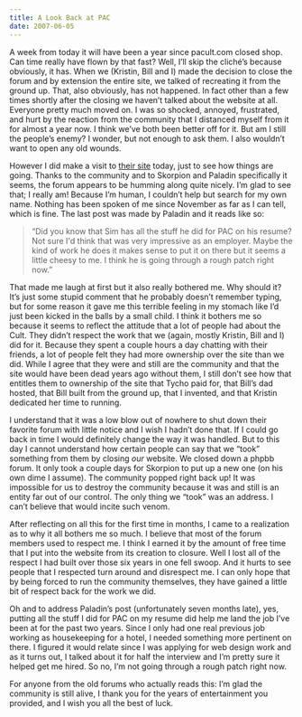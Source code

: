 ```yaml
---
title: A Look Back at PAC
date: 2007-06-05
---
```


A week from today it will have been a year since pacult.com closed shop. Can time really have flown by that fast? Well, I’ll skip the cliché’s because obviously, it has. When we (Kristin, Bill and I) made the decision to close the forum and by extension the entire site, we talked of recreating it from the ground up. That, also obviously, has not happened. In fact other than a few times shortly after the closing we haven’t talked about the website at all. Everyone pretty much moved on. I was so shocked, annoyed, frustrated, and hurt by the reaction from the community that I distanced myself from it for almost a year now. I think we’ve both been better off for it. But am I still the people’s enemy? I wonder, but not enough to ask them. I also wouldn’t want to open any old wounds.

However I did make a visit to [their site](http://www.therefugeecamp.com/) today, just to see how things are going. Thanks to the community and to Skorpion and Paladin specifically it seems, the forum appears to be humming along quite nicely. I’m glad to see that; I really am! Because I’m human, I couldn’t help but search for my own name. Nothing has been spoken of me since November as far as I can tell, which is fine. The last post was made by Paladin and it reads like so:

> “Did you know that Sim has all the stuff he did for PAC on his resume? Not sure I'd think that was very impressive as an employer. Maybe the kind of work he does it makes sense to put it on there but it seems a little cheesy to me. I think he is going through a rough patch right now.”

That made me laugh at first but it also really bothered me. Why should it? It’s just some stupid comment that he probably doesn’t remember typing, but for some reason it gave me this terrible feeling in my stomach like I’d just been kicked in the balls by a small child. I think it bothers me so because it seems to reflect the attitude that a lot of people had about the Cult. They didn’t respect the work that we (again, mostly Kristin, Bill and I) did for it. Because they spent a couple hours a day chatting with their friends, a lot of people felt they had more ownership over the site than we did. While I agree that they were and still are the community and that the site would have been dead years ago without them, I still don’t see how that entitles them to ownership of the site that Tycho paid for, that Bill’s dad hosted, that Bill built from the ground up, that I invented, and that Kristin dedicated her time to running.

I understand that it was a low blow out of nowhere to shut down their favorite forum with little notice and I wish I hadn’t done that. If I could go back in time I would definitely change the way it was handled. But to this day I cannot understand how certain people can say that we “took” something from them by closing _our_ website. We closed down a phpbb forum. It only took a couple days for Skorpion to put up a new one (on his own dime I assume). The community popped right back up! It was impossible for us to destroy the community because it was and still is an entity far out of our control. The only thing we “took” was an address. I can’t believe that would incite such venom.

After reflecting on all this for the first time in months, I came to a realization as to why it all bothers me so much. I believe that most of the forum members used to respect me. I think I earned it by the amount of free time that I put into the website from its creation to closure. Well I lost all of the respect I had built over those six years in one fell swoop. And it hurts to see people that I respected turn around and disrespect me. I can only hope that by being forced to run the community themselves, they have gained a little bit of respect back for the work we did.

Oh and to address Paladin’s post (unfortunately seven months late), yes, putting all the stuff I did for PAC on my resume did help me land the job I’ve been at for the past two years. Since I only had one real previous job working as housekeeping for a hotel, I needed something more pertinent on there. I figured it would relate since I was applying for web design work and as it turns out, I talked about it for half the interview and I’m pretty sure it helped get me hired. So no, I’m not going through a rough patch right now.

For anyone from the old forums who actually reads this: I’m glad the community is still alive, I thank you for the years of entertainment you provided, and I wish you all the best of luck.
